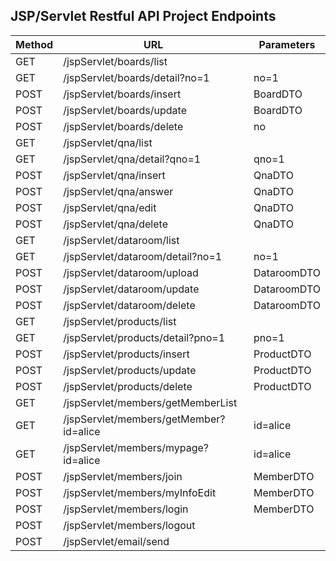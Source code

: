 ## JSP/Servlet Restful API Project Endpoints

| Method | URL                                         | Parameters    |
|--------|---------------------------------------------|---------------|
| GET    | /jspServlet/boards/list                     |               |
| GET    | /jspServlet/boards/detail?no=1              | no=1          |
| POST   | /jspServlet/boards/insert                   | BoardDTO      |
| POST   | /jspServlet/boards/update                   | BoardDTO      |
| POST   | /jspServlet/boards/delete                   | no            |
| GET    | /jspServlet/qna/list                        |               |
| GET    | /jspServlet/qna/detail?qno=1                | qno=1         |
| POST   | /jspServlet/qna/insert                      | QnaDTO        |
| POST   | /jspServlet/qna/answer                      | QnaDTO        |
| POST   | /jspServlet/qna/edit                        | QnaDTO        |
| POST   | /jspServlet/qna/delete                      | QnaDTO        |
| GET    | /jspServlet/dataroom/list                   |               |
| GET    | /jspServlet/dataroom/detail?no=1            | no=1          |
| POST   | /jspServlet/dataroom/upload                 | DataroomDTO   |
| POST   | /jspServlet/dataroom/update                 | DataroomDTO   |
| POST   | /jspServlet/dataroom/delete                 | DataroomDTO   |
| GET    | /jspServlet/products/list                   |               |
| GET    | /jspServlet/products/detail?pno=1           | pno=1         |
| POST   | /jspServlet/products/insert                 | ProductDTO    |
| POST   | /jspServlet/products/update                 | ProductDTO    |
| POST   | /jspServlet/products/delete                 | ProductDTO    |
| GET    | /jspServlet/members/getMemberList           |               |
| GET    | /jspServlet/members/getMember?id=alice      | id=alice      |
| GET    | /jspServlet/members/mypage?id=alice         | id=alice      |
| POST   | /jspServlet/members/join                    | MemberDTO     |
| POST   | /jspServlet/members/myInfoEdit              | MemberDTO     |
| POST   | /jspServlet/members/login                   | MemberDTO     |
| POST   | /jspServlet/members/logout                  |               |
| POST   | /jspServlet/email/send                      |               |
